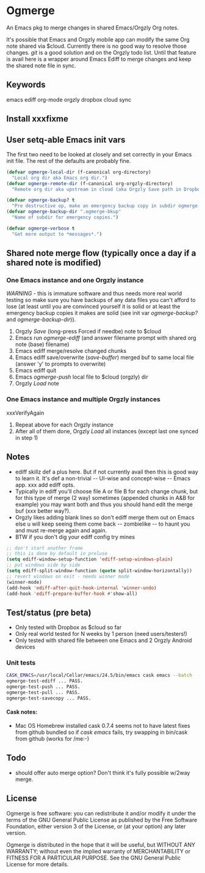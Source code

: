 # Ogmerge
An Emacs pkg to merge changes in shared Emacs/Orgzly Org notes. 

It's possible that Emacs and Orgzly mobile app can modify the same Org note shared via $cloud. Currently there is no good way to resolve those changes. _git_ is a good solution and on the Orgzly todo list. Until that feature is avail here is a wrapper around Emacs Ediff to merge changes and keep the shared note file in sync. 

## Keywords
emacs ediff org-mode orgzly dropbox cloud sync

## Install xxxfixme

## User setq-able Emacs init vars
The first two need to be looked at closely and set correctly in your Emacs init file. The rest of the defaults are probably fine.

```lisp
(defvar ogmerge-local-dir (f-canonical org-directory)
  "Local org dir aka Emacs org dir.")
(defvar ogmerge-remote-dir (f-canonical org-orgzly-directory)
  "Remote org dir aka upstream in cloud (aka Orgzly Save path in Dropbox).")

(defvar ogmerge-backup? t
  "Pre destructive op, make an emergency backup copy in subdir ogmerge-backup-dir.")
(defvar ogmerge-backup-dir ".ogmerge-bkup"
  "Name of subdir for emergency copies.")

(defvar ogmerge-verbose t
  "Get more output to *messages*.")
```

## Shared note merge flow (typically once a day if a shared note is modified)
### One Emacs instance and one Orgzly instance
*WARNING* - this is immature software and thus needs more real world testing so make sure you have backups of any data files you can't afford to lose (at least until you are convinced yourself it is solid or at least the emergency backup copies it makes are solid (see init var _ogmerge-backup?_ and _ogmerge-backup-dir_)).

1. Orgzly _Save_ (long-press Forced if needbe) note to $cloud
2. Emacs run _ogmerge-ediff_ (and answer filename prompt with shared org note (base) filename)
3. Emacs ediff merge/resolve changed chunks
4. Emacs ediff save/overwrite (_save-buffer_) merged buf to same local file (answer 'y' to prompts to overwrite)
5. Emacs ediff quit
6. Emacs _ogmerge-push_ local file to $cloud (orgzly) dir
7. Orgzly _Load_ note

### One Emacs instance and multiple Orgzly instances
xxxVerifyAgain

1. Repeat above for each Orgzly instance
2. After all of them done, Orgzly _Load_ all instances (except last one synced in step 1)

## Notes
* ediff skillz def a plus here. But if not currently avail then this is good way to learn it. It's def a non-trivial -- UI-wise and concept-wise  -- Emacs app. xxx add ediff opts.
* Typically in ediff you'll choose file A or file B for each change chunk, but for this type of merge (2 way) sometimes (appended chunks in A&B for example) you may want both and thus you should hand edit the merge buf (xxx better way?).
* Orgzly likes adding blank lines so don't ediff merge them out on Emacs else u will keep seeing them come back -- zombielike --  to haunt you and must re-merge again and again.
* BTW if you don't dig your ediff config try mines

```lisp
;; don't start another frame
;; this is done by default in preluse
(setq ediff-window-setup-function 'ediff-setup-windows-plain)
;; put windows side by side
(setq ediff-split-window-function (quote split-window-horizontally))
;; revert windows on exit - needs winner mode
(winner-mode)
(add-hook 'ediff-after-quit-hook-internal 'winner-undo)
(add-hook 'ediff-prepare-buffer-hook #'show-all)
```

## Test/status (pre beta)
* Only tested with Dropbox as $cloud so far
* Only real world tested for N weeks by 1 person (need users/testers!)
* Only tested with shared file between one Emacs and 2 Orgzly Android devices

### Unit tests
```bash
CASK_EMACS=/usr/local/Cellar/emacs/24.5/bin/emacs cask emacs --batch  --script test/ogmerge-test.el
ogmerge-test-ediff ... PASS.
ogmerge-test-push ... PASS.
ogmerge-test-pull ... PASS.
ogmerge-test-savecopy ... PASS.
```

#### Cask notes:
* Mac OS Homebrew installed cask 0.7.4 seems not to have latest fixes from github bundled so if _cask emacs_ fails, try swapping in bin/cask from github (works for /me:-)

## Todo
* should offer auto merge option? Don't think it's fully possible w/2way merge.

## License
Ogmerge is free software: you can redistribute it and/or modify it under the terms of the GNU General Public
License as published by the Free Software Foundation, either version 3 of the License, or (at your option) any
later version.

Ogmerge is distributed in the hope that it will be useful, but WITHOUT ANY WARRANTY; without even the implied
warranty of MERCHANTABILITY or FITNESS FOR A PARTICULAR PURPOSE. See the GNU General Public License for more
details.
